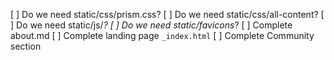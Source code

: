 [ ] Do we need static/css/prism.css?
[ ] Do we need static/css/all-content?
[ ] Do we need static/js/*?
[ ] Do we need static/favicons*?
[ ] Complete about.md
[ ] Complete landing page `_index.html`
[ ] Complete Community section
